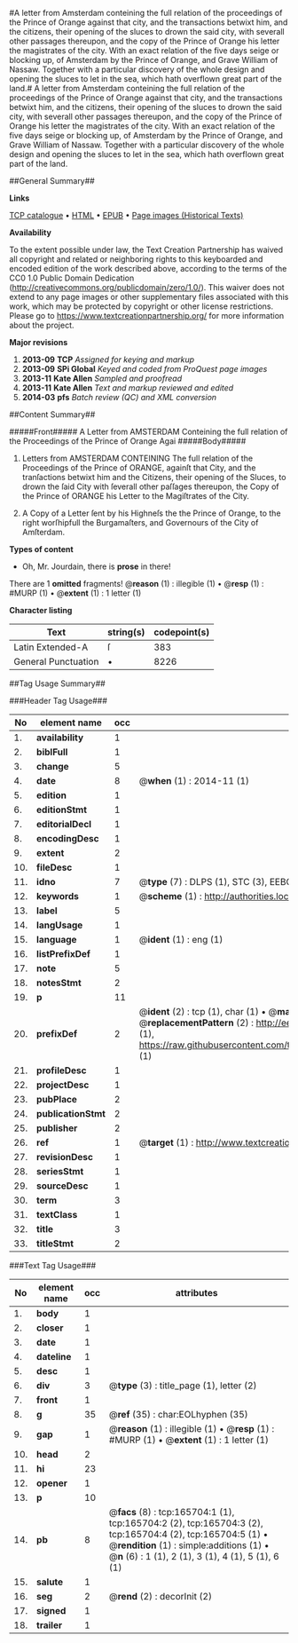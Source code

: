 #A letter from Amsterdam conteining the full relation of the proceedings of the Prince of Orange against that city, and the transactions betwixt him, and the citizens, their opening of the sluces to drown the said city, with severall other passages thereupon, and the copy of the Prince of Orange his letter the magistrates of the city. With an exact relation of the five days seige or blocking up, of Amsterdam by the Prince of Orange, and Grave William of Nassaw. Together with a particular discovery of the whole design and opening the sluces to let in the sea, which hath overflown great part of the land.#
A letter from Amsterdam conteining the full relation of the proceedings of the Prince of Orange against that city, and the transactions betwixt him, and the citizens, their opening of the sluces to drown the said city, with severall other passages thereupon, and the copy of the Prince of Orange his letter the magistrates of the city. With an exact relation of the five days seige or blocking up, of Amsterdam by the Prince of Orange, and Grave William of Nassaw. Together with a particular discovery of the whole design and opening the sluces to let in the sea, which hath overflown great part of the land.

##General Summary##

**Links**

[TCP catalogue](http://www.ota.ox.ac.uk/tcp/)  • 
[HTML](http://tei.it.ox.ac.uk/tcp/Texts-HTML/free/A87/A87939.html)  • 
[EPUB](http://tei.it.ox.ac.uk/tcp/Texts-EPUB/free/A87/A87939.epub) • 
[Page images (Historical Texts)](https://historicaltexts.jisc.ac.uk/eebo-99865152e)

**Availability**

To the extent possible under law, the Text Creation Partnership has waived all copyright and related or neighboring rights to this keyboarded and encoded edition of the work described above, according to the terms of the CC0 1.0 Public Domain Dedication (http://creativecommons.org/publicdomain/zero/1.0/). This waiver does not extend to any page images or other supplementary files associated with this work, which may be protected by copyright or other license restrictions. Please go to https://www.textcreationpartnership.org/ for more information about the project.

**Major revisions**

1. __2013-09__ __TCP__ *Assigned for keying and markup*
1. __2013-09__ __SPi Global__ *Keyed and coded from ProQuest page images*
1. __2013-11__ __Kate Allen__ *Sampled and proofread*
1. __2013-11__ __Kate Allen__ *Text and markup reviewed and edited*
1. __2014-03__ __pfs__ *Batch review (QC) and XML conversion*

##Content Summary##

#####Front#####
A Letter from AMSTERDAM Conteining the full relation of the Proceedings of the Prince of Orange Agai
#####Body#####

1. Letters from AMSTERDAM CONTEINING The full relation of the Proceedings of the Prince of ORANGE, againſt that City, and the tranſactions betwixt him and the Citizens, their opening of the Sluces, to drown the ſaid City with ſeverall other paſſages thereupon, the Copy of the Prince of ORANGE his Letter to the Magiſtrates of the City.

1. A Copy of a Letter ſent by his Highneſs the the Prince of Orange, to the right worſhipfull the Burgamaſters, and Governours of the City of Amſterdam.

**Types of content**

  * Oh, Mr. Jourdain, there is **prose** in there!

There are 1 **omitted** fragments! 
 @__reason__ (1) : illegible (1)  •  @__resp__ (1) : #MURP (1)  •  @__extent__ (1) : 1 letter (1)

**Character listing**


|Text|string(s)|codepoint(s)|
|---|---|---|
|Latin Extended-A|ſ|383|
|General Punctuation|•|8226|

##Tag Usage Summary##

###Header Tag Usage###

|No|element name|occ|attributes|
|---|---|---|---|
|1.|__availability__|1||
|2.|__biblFull__|1||
|3.|__change__|5||
|4.|__date__|8| @__when__ (1) : 2014-11 (1)|
|5.|__edition__|1||
|6.|__editionStmt__|1||
|7.|__editorialDecl__|1||
|8.|__encodingDesc__|1||
|9.|__extent__|2||
|10.|__fileDesc__|1||
|11.|__idno__|7| @__type__ (7) : DLPS (1), STC (3), EEBO-CITATION (1), PROQUEST (1), VID (1)|
|12.|__keywords__|1| @__scheme__ (1) : http://authorities.loc.gov/ (1)|
|13.|__label__|5||
|14.|__langUsage__|1||
|15.|__language__|1| @__ident__ (1) : eng (1)|
|16.|__listPrefixDef__|1||
|17.|__note__|5||
|18.|__notesStmt__|2||
|19.|__p__|11||
|20.|__prefixDef__|2| @__ident__ (2) : tcp (1), char (1)  •  @__matchPattern__ (2) : ([0-9\-]+):([0-9IVX]+) (1), (.+) (1)  •  @__replacementPattern__ (2) : http://eebo.chadwyck.com/downloadtiff?vid=$1&page=$2 (1), https://raw.githubusercontent.com/textcreationpartnership/Texts/master/tcpchars.xml#$1 (1)|
|21.|__profileDesc__|1||
|22.|__projectDesc__|1||
|23.|__pubPlace__|2||
|24.|__publicationStmt__|2||
|25.|__publisher__|2||
|26.|__ref__|1| @__target__ (1) : http://www.textcreationpartnership.org/docs/. (1)|
|27.|__revisionDesc__|1||
|28.|__seriesStmt__|1||
|29.|__sourceDesc__|1||
|30.|__term__|3||
|31.|__textClass__|1||
|32.|__title__|3||
|33.|__titleStmt__|2||


###Text Tag Usage###

|No|element name|occ|attributes|
|---|---|---|---|
|1.|__body__|1||
|2.|__closer__|1||
|3.|__date__|1||
|4.|__dateline__|1||
|5.|__desc__|1||
|6.|__div__|3| @__type__ (3) : title_page (1), letter (2)|
|7.|__front__|1||
|8.|__g__|35| @__ref__ (35) : char:EOLhyphen (35)|
|9.|__gap__|1| @__reason__ (1) : illegible (1)  •  @__resp__ (1) : #MURP (1)  •  @__extent__ (1) : 1 letter (1)|
|10.|__head__|2||
|11.|__hi__|23||
|12.|__opener__|1||
|13.|__p__|10||
|14.|__pb__|8| @__facs__ (8) : tcp:165704:1 (1), tcp:165704:2 (2), tcp:165704:3 (2), tcp:165704:4 (2), tcp:165704:5 (1)  •  @__rendition__ (1) : simple:additions (1)  •  @__n__ (6) : 1 (1), 2 (1), 3 (1), 4 (1), 5 (1), 6 (1)|
|15.|__salute__|1||
|16.|__seg__|2| @__rend__ (2) : decorInit (2)|
|17.|__signed__|1||
|18.|__trailer__|1||
